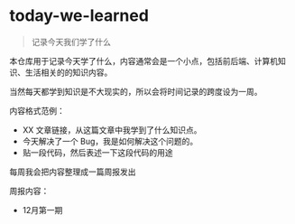 # today-we-learned

> 记录今天我们学了什么

本仓库用于记录今天学了什么，内容通常会是一个小点，包括前后端、计算机知识、生活相关的的知识内容。

当然每天都学到知识是不大现实的，所以会将时间记录的跨度设为一周。

内容格式范例：

* XX 文章链接，从这篇文章中我学到了什么知识点。
* 今天解决了一个 Bug，我是如何解决这个问题的。
* 贴一段代码，然后表述一下这段代码的用途

每周我会把内容整理成一篇周报发出

周报内容：

* 12月第一期

